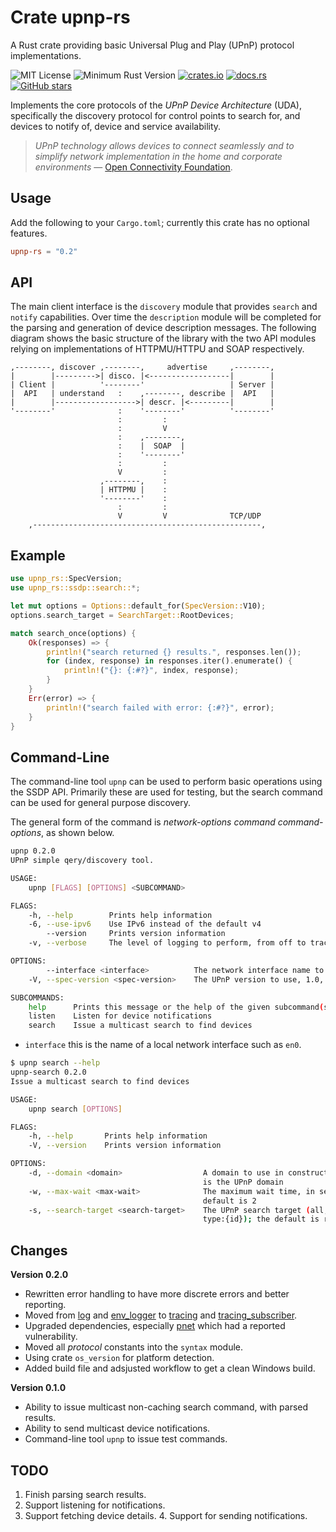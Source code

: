 # Crate upnp-rs

A Rust crate providing basic Universal Plug and Play (UPnP) protocol implementations. 

![MIT License](https://img.shields.io/badge/license-mit-118811.svg)
![Minimum Rust Version](https://img.shields.io/badge/Min%20Rust-1.38-green.svg)
[![crates.io](https://img.shields.io/crates/v/upnp-rs.svg)](https://crates.io/crates/upnp-rs)
[![docs.rs](https://docs.rs/upnp-rs/badge.svg)](https://docs.rs/upnp-rs)
[![GitHub stars](https://img.shields.io/github/stars/johnstonskj/rust-upnp.svg)](https://github.com/johnstonskj/rust-upnp/stargazers)

Implements the core protocols of the  _UPnP Device Architecture_ (UDA), specifically the discovery protocol for
control points to search for, and devices to notify of, device and service availability.

> _UPnP technology allows devices to connect seamlessly and to simplify network implementation in the home and 
> corporate environments_ — [Open Connectivity Foundation](https://openconnectivity.org/developer/specifications/upnp-resources/upnp/).

## Usage

Add the following to your `Cargo.toml`; currently this crate has no optional features.

```toml
upnp-rs = "0.2"
```

## API

The main client interface is the `discovery` module that provides `search` and `notify` capabilities. Over time 
the `description` module will be completed for the parsing and generation of device description messages. The 
following diagram shows the basic structure of the library with the two API modules relying on implementations of 
HTTPMU/HTTPU and SOAP respectively.

```
,--------, discover ,--------,     advertise     ,--------,
|        |--------->| disco. |<------------------|        |
| Client |          '--------'                   | Server |
|  API   | understand   :    ,--------, describe |  API   |
|        |------------------>| descr. |<---------|        |
'--------'              :    '--------'          '--------'
                        :         :
                        :         V
                        :    ,--------,
                        :    |  SOAP  |
                        :    '--------'
                        :         :
                        V         :
                    ,--------,    :
                    | HTTPMU |    :
                    '--------'    :
                        :         :
                        V         V              TCP/UDP
    ,---------------------------------------------------,
```

## Example

```rust
use upnp_rs::SpecVersion;
use upnp_rs::ssdp::search::*;

let mut options = Options::default_for(SpecVersion::V10);
options.search_target = SearchTarget::RootDevices;

match search_once(options) {
    Ok(responses) => {
        println!("search returned {} results.", responses.len());
        for (index, response) in responses.iter().enumerate() {
            println!("{}: {:#?}", index, response);
        }
    }
    Err(error) => {
        println!("search failed with error: {:#?}", error);
    }
}
```
  
## Command-Line

The command-line tool `upnp` can be used to perform basic operations using the SSDP API. Primarily these are used
for testing, but the search command can be used for general purpose discovery.

The general form of the command is _network-options command command-options_, as shown below.

```bash
upnp 0.2.0
UPnP simple qery/discovery tool.

USAGE:
    upnp [FLAGS] [OPTIONS] <SUBCOMMAND>

FLAGS:
    -h, --help        Prints help information
    -6, --use-ipv6    Use IPv6 instead of the default v4
        --version     Prints version information
    -v, --verbose     The level of logging to perform, from off to trace; the default is off

OPTIONS:
        --interface <interface>          The network interface name to bind to; the default is all
    -V, --spec-version <spec-version>    The UPnP version to use, 1.0, 1.1, or 2.0; the default is 1.0

SUBCOMMANDS:
    help      Prints this message or the help of the given subcommand(s)
    listen    Listen for device notifications
    search    Issue a multicast search to find devices
```

* `interface` this is the name of a local network interface such as `en0`.

``` bash
$ upnp search --help
upnp-search 0.2.0
Issue a multicast search to find devices

USAGE:
    upnp search [OPTIONS]

FLAGS:
    -h, --help       Prints help information
    -V, --version    Prints version information

OPTIONS:
    -d, --domain <domain>                  A domain to use in constructing device and service type targets; the default
                                           is the UPnP domain
    -w, --max-wait <max-wait>              The maximum wait time, in seconds, for devices to respond to multicast; the
                                           default is 2
    -s, --search-target <search-target>    The UPnP search target (all, root, device:{id}, device-type:{id}, service-
                                           type:{id}); the default is root
```

## Changes

**Version 0.2.0**

* Rewritten error handling to have more discrete errors and better reporting.
* Moved from [log](https://crates.io/crates/log) and
  [env_logger](https://crates.io/crates/env_logger) to
  [tracing](https://crates.io/crates/tracing) and
  [tracing_subscriber](https://crates.io/crates/tracing_subscriber).
* Upgraded dependencies, especially [pnet](https://crates.io/crates/pnet)
  which had a reported vulnerability.
* Moved all *protocol* constants into the `syntax` module.
* Using crate `os_version` for platform detection.
* Added build file and adsjusted workflow to get a clean Windows build.

**Version 0.1.0**

* Ability to issue multicast non-caching search command, with parsed results.
* Ability to send multicast device notifications.
* Command-line tool `upnp` to issue test commands.

## TODO

1. Finish parsing search results.
2. Support listening for notifications.
3. Support fetching device details.
    4. Support for sending notifications.
